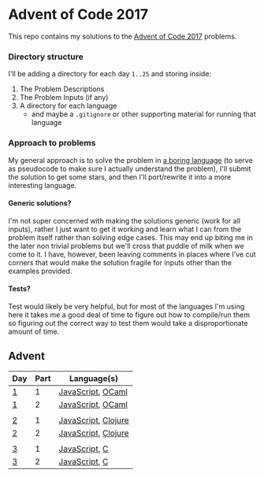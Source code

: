 # Advent of Code 2017

This repo contains my solutions to the [Advent of Code 2017](https://adventofcode.com/2017) problems.

### Directory structure

I'll be adding a directory for each day `1..25` and storing inside:

1. The Problem Descriptions
2. The Problem Inputs (if any)
3. A directory for each language
    * and maybe a `.gitignore` or other supporting material for running that language

### Approach to problems
My general approach is to solve the problem in [a boring language](https://developer.mozilla.org/bm/docs/Web/JavaScript) (to serve as pseudocode to make sure I actually understand the problem), I'll submit the solution to get some stars, and then I'll port/rewrite it into a more interesting language.

#### Generic solutions?
I'm not super concerned with making the solutions generic (work for all inputs), rather I just want to get it working and learn what I can from the problem itself rather than solving edge cases. This may end up biting me in the later non trivial problems but we'll cross that puddle of milk when we come to it. I have, however, been leaving comments in places where I've cut corners that would make the solution fragile for inputs other than the examples provided.

#### Tests?
Test would likely be very helpful, but for most of the languages I'm using here it takes me a good deal of time to figure out how to compile/run them so figuring out the correct way to test them would take a disproportionate amount of time.

## Advent

Day | Part | Language(s) 
--- | ---  | ---
[1](https://adventofcode.com/2017/day/1)| 1 | [JavaScript](https://github.com/22a/advent2017/blob/master/01/js/part1.js), [OCaml](https://github.com/22a/advent2017/blob/master/01/ocaml/part1.ml)
[1](https://adventofcode.com/2017/day/1)| 2 | [JavaScript](https://github.com/22a/advent2017/blob/master/01/js/part2.js), [OCaml](https://github.com/22a/advent2017/blob/master/01/ocaml/part2.ml)
 | | 
[2](https://adventofcode.com/2017/day/2)| 1 | [JavaScript](https://github.com/22a/advent2017/blob/master/02/js/part1.js), [Clojure](https://github.com/22a/advent2017/blob/master/02/clj/part1/src/part1/core.clj)
[2](https://adventofcode.com/2017/day/2)| 2 | [JavaScript](https://github.com/22a/advent2017/blob/master/02/js/part2.js), [Clojure](https://github.com/22a/advent2017/blob/master/02/clj/part2/src/part2/core.clj)
 | | 
[3](https://adventofcode.com/2017/day/3)| 1 | [JavaScript](https://github.com/22a/advent2017/blob/master/03/js/part1.js), [C](https://github.com/22a/advent2017/blob/master/03/c/part1.c)
[3](https://adventofcode.com/2017/day/3)| 2 | [JavaScript](https://github.com/22a/advent2017/blob/master/03/js/part2.js), [C](https://github.com/22a/advent2017/blob/master/03/c/part2.c)
